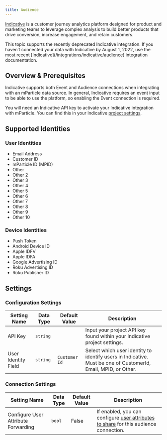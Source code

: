 ```yaml
---
title: Audience
---
```


[Indicative](https://www.indicative.com) is a customer journey analytics platform designed for product and marketing teams to leverage complex analysis to build better products that drive conversion, increase engagement, and retain customers.

<aside>This topic supports the recently deprecated Indicative integration. If you haven’t connected your data with Indicative by August 1, 2022, use the most recent [Indicative](/integrations/indicative/audience) integration documentation.</aside>

## Overview & Prerequisites

Indicative supports both Event and Audience connections when integrating with an mParticle data source. In general, Indicative requires an event input to be able to use the platform, so enabling the Event connection is required.

You will need an Indicative API key to activate your Indicative integration with mParticle. You can find this in your Indicative [project settings](https://app.indicative.com/#/settings/organization/projects).

## Supported Identities

### User Identities

* Email Address
* Customer ID
* mParticle ID (MPID)
* Other
* Other 2
* Other 3
* Other 4
* Other 5
* Other 6
* Other 7
* Other 8
* Other 9
* Other 10

### Device Identities

* Push Token
* Android Device ID
* Apple IDFV
* Apple IDFA
* Google Advertising ID
* Roku Advertising ID
* Roku Publisher ID
## Settings

### Configuration Settings

Setting Name | Data Type | Default Value | Description 
|---|---|---|---
API Key| `string` | <unset> | Input your project API key found within your Indicative project settings.
User Identity Field | `string` | `Customer Id` | Select which user identity to identify users in Indicative. Must be one of CustomerId, Email, MPID, or Other.

### Connection Settings

Setting Name | Data Type | Default Value | Description
|---|---|---|---
Configure User Attribute Forwarding | `bool` | False| If enabled, you can configure [user attributes to share](/guides/platform-guide/audiences/#user-attribute-sharing) for this audience connection.
